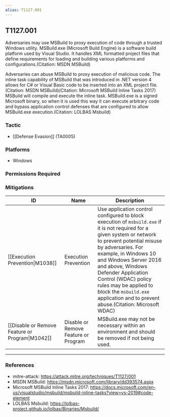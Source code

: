 ```yaml
---
alias: T1127.001
---
```


## T1127.001

Adversaries may use MSBuild to proxy execution of code through a trusted Windows utility. MSBuild.exe (Microsoft Build Engine) is a software build platform used by Visual Studio. It handles XML formatted project files that define requirements for loading and building various platforms and configurations.(Citation: MSDN MSBuild)

Adversaries can abuse MSBuild to proxy execution of malicious code. The inline task capability of MSBuild that was introduced in .NET version 4 allows for C# or Visual Basic code to be inserted into an XML project file.(Citation: MSDN MSBuild)(Citation: Microsoft MSBuild Inline Tasks 2017) MSBuild will compile and execute the inline task. MSBuild.exe is a signed Microsoft binary, so when it is used this way it can execute arbitrary code and bypass application control defenses that are configured to allow MSBuild.exe execution.(Citation: LOLBAS Msbuild)


### Tactic
- [[Defense Evasion]] (TA0005)

### Platforms
- Windows

### Permissions Required

### Mitigations

| ID | Name | Description |
| --- | --- | --- |
| [[Execution Prevention\|M1038]] | Execution Prevention | Use application control configured to block execution of <code>msbuild.exe</code> if it is not required for a given system or network to prevent potential misuse by adversaries. For example, in Windows 10 and Windows Server 2016 and above, Windows Defender Application Control (WDAC) policy rules may be applied to block the <code>msbuild.exe</code> application and to prevent abuse.(Citation: Microsoft WDAC) |
| [[Disable or Remove Feature or Program\|M1042]] | Disable or Remove Feature or Program | MSBuild.exe may not be necessary within an environment and should be removed if not being used. |


---
### References

- mitre-attack: https://attack.mitre.org/techniques/T1127/001
- MSDN MSBuild: https://msdn.microsoft.com/library/dd393574.aspx
- Microsoft MSBuild Inline Tasks 2017: https://docs.microsoft.com/en-us/visualstudio/msbuild/msbuild-inline-tasks?view=vs-2019#code-element
- LOLBAS Msbuild: https://lolbas-project.github.io/lolbas/Binaries/Msbuild/
